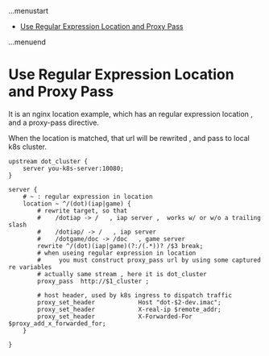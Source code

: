 ...menustart

- [Use Regular Expression Location and Proxy Pass](#398668c8d3fe7f98eb4ccb65afaee0ce)

...menuend


<h2 id="398668c8d3fe7f98eb4ccb65afaee0ce"></h2>


# Use Regular Expression Location and Proxy Pass

It is an nginx location example, which has an regular expression location , and a proxy-pass directive.

When the location is matched,  that url will be rewrited , and pass to local k8s cluster.

```nginx
upstream dot_cluster {
    server you-k8s-server:10080;
}

server {
    # ~ : regular expression in location
    location ~ ^/(dot)(iap|game) {
        # rewrite target, so that
        #    /dotiap -> /   , iap server ,  works w/ or w/o a trailing slash
        #    /dotiap/ -> /   , iap server
        #    /dotgame/doc -> /doc   , game server
        rewrite ^/(dot)(iap|game)(?:/(.*))? /$3 break;
        # when useing regular expression in location
        #     you must construct proxy_pass url by using some captured re variables
        # actually same stream , here it is dot_cluster
        proxy_pass  http://$1_cluster ;

        # host header, used by k8s ingress to dispatch traffic
        proxy_set_header            Host "dot-$2-dev.imac";
        proxy_set_header            X-real-ip $remote_addr;
        proxy_set_header            X-Forwarded-For $proxy_add_x_forwarded_for;
    }

}
```


